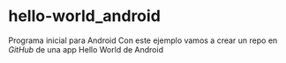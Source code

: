 # hello-world_android
Programa inicial para Android
Con este ejemplo vamos a crear un repo en _GitHub_ de una app Hello World de Android
